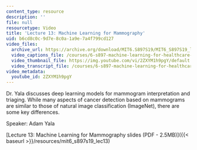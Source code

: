 ```yaml
---
content_type: resource
description: ''
file: null
resourcetype: Video
title: 'Lecture 13: Machine Learning for Mammography'
uid: b6cd8c0c-9d7e-8c0a-1a9e-7a4f799cd127
video_files:
  archive_url: https://archive.org/download/MIT6.S897S19/MIT6_S897S19_lec13_300k.mp4
  video_captions_file: /courses/6-s897-machine-learning-for-healthcare-spring-2019/55ff325c5b225a859893247cd278da13_2ZXYM1h9pgY.vtt
  video_thumbnail_file: https://img.youtube.com/vi/2ZXYM1h9pgY/default.jpg
  video_transcript_file: /courses/6-s897-machine-learning-for-healthcare-spring-2019/6827cbb86b351807d8f7cbd09d995e18_2ZXYM1h9pgY.pdf
video_metadata:
  youtube_id: 2ZXYM1h9pgY
---
```


Dr. Yala discusses deep learning models for mammogram interpretation and triaging. While many aspects of cancer detection based on mammograms are similar to those of natural image classification (ImageNet), there are some key differences.

Speaker: Adam Yala

[Lecture 13: Machine Learning for Mammography slides (PDF - 2.5MB)]({{< baseurl >}}/resources/mit6_s897s19_lec13)